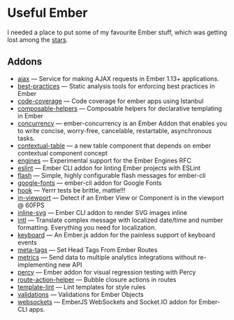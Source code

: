 Useful Ember
============

I needed a place to put some of my favourite Ember stuff, which was getting lost among the [stars](https://github.com/explore).


Addons
------

* [ajax](https://github.com/ember-cli/ember-ajax) — Service for making AJAX requests in Ember 1.13+ applications.
* [best-practices](https://github.com/chadhietala/ember-best-practices) — Static analysis tools for enforcing best practices in Ember
* [code-coverage](https://github.com/kategengler/ember-cli-code-coverage) — Code coverage for ember apps using Istanbul
* [composable-helpers](https://github.com/DockYard/ember-composable-helpers) — Composable helpers for declarative templating in Ember
* [concurrency](https://github.com/machty/ember-concurrency) — ember-concurrency is an Ember Addon that enables you to write concise, worry-free, cancelable, restartable, asynchronous tasks.
* [contextual-table](https://github.com/tubitak-bilgem-yte/ember-contextual-table) — a new table component that depends on ember contextual component concept
* [engines](https://github.com/dgeb/ember-engines) — Experimental support for the Ember Engines RFC
* [eslint](https://github.com/ember-cli/ember-cli-eslint) — Ember CLI addon for linting Ember projects with ESLint
* [flash](https://github.com/poteto/ember-cli-flash) — Simple, highly configurable flash messages for ember-cli
* [google-fonts](https://github.com/damiencaselli/ember-cli-google-fonts) — ember-cli addon for Google Fonts
* [hook](https://github.com/Ticketfly/ember-hook) — Yerrr tests be brittle, mattie!!!
* [in-viewport](https://github.com/dockyard/ember-in-viewport) — Detect if an Ember View or Component is in the viewport @ 60FPS
* [inline-svg](https://github.com/minutebase/ember-inline-svg) — Ember CLI addon to render SVG images inline
* [intl](https://github.com/jasonmit/ember-intl) — Translate complex message with localized date/time and number formatting. Everything you need for localization.
* [keyboard](https://github.com/null-null-null/ember-keyboard) — An Ember.js addon for the painless support of keyboard events
* [meta-tags](https://github.com/ronco/ember-cli-meta-tags) — Set Head Tags From Ember Routes
* [metrics](https://github.com/poteto/ember-metrics) — Send data to multiple analytics integrations without re-implementing new API
* [percy](https://github.com/percy/ember-percy) — Ember addon for visual regression testing with Percy
* [route-action-helper](https://github.com/dockyard/ember-route-action-helper) — Bubble closure actions in routes
* [template-lint](https://github.com/rwjblue/ember-cli-template-lint) — Lint templates for style rules
* [validations](https://github.com/dockyard/ember-validations) — Validations for Ember Objects
* [websockets](https://github.com/thoov/ember-websockets) — EmberJS WebSockets and Socket.IO addon for Ember-CLI apps.
